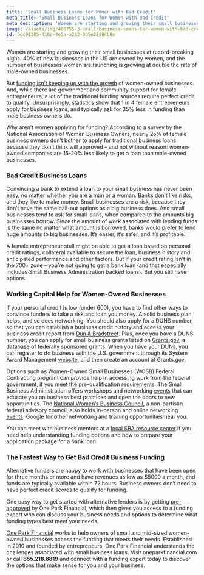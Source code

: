 ```yaml
---
title: 'Small Business Loans for Women with Bad Credit'
meta_title: 'Small Business Loans for Women with Bad Credit'
meta_description: 'Women are starting and growing their small businesses at record-breaking highs. 40% of new businesses in the US are owned by women, and the number of businesses women are launching is growing at double the rate of male-owned businesses.'
image: /assets/img/406755-3-small-business-loans-for-women-with-bad-credit-(1).jpg
id: bec91385-416a-4e5a-a232-0b5e22884b8e
---
```

Women are starting and growing their small businesses at record-breaking highs. 40% of new businesses in the US are owned by women, and the number of businesses women are launching is growing at double the rate of male-owned businesses. 

But [funding isn’t keeping up with the growth](https://www.oneparkfinancial.com/blog/how-to-get-a-business-loan-with-bad-credit) of women-owned businesses. And, while there are government and community support for female entrepreneurs, a lot of the traditional funding sources require perfect credit to qualify. Unsurprisingly, statistics show that 1 in 4 female entrepreneurs apply for business loans, and typically ask for 35% less in funding than male business owners do. 

Why aren’t women applying for funding? According to a survey by the National Association of Women Business Owners, nearly 25% of female business owners don’t bother to apply for traditional business loans because they don’t think will approved – and not without reason: women-owned companies are 15-20% less likely to get a loan than male-owned businesses. 

### Bad Credit Business Loans 

Convincing a bank to extend a loan to your small business has never been easy, no matter whether you are a man or a woman. Banks don’t like risks, and they like to make money. Small businesses are a risk, because they don’t have the same bail-out options as a big business does. And small businesses tend to ask for small loans, when compared to the amounts big businesses borrow. Since the amount of work associated with lending funds is the same no matter what amount is borrowed, banks would prefer to lend huge amounts to big businesses. It’s easier, it’s safer, and it’s profitable.

A female entrepreneur stull might be able to get a loan based on personal credit ratings, collateral available to secure the loan, business history and anticipated performance and other factors. But if your credit rating isn’t in the 700+ zone – you’re not going to get a bank loan (and that especially includes Small Business Administration backed loans). But you still have options.

### Working Capital Help for Women-Owned Businesses

If your personal credit is low (under 600), you have to find other ways to convince funders to take a risk and loan you money. A solid business plan helps, and so does networking. You should also apply for a DUNS number, so that you can establish a business credit history and access your business credit report from [Dun & Bradstreet](https://iupdate.dnb.com/iUpdate/viewiUpdateHome.htm;jsessionid=A9C87768E3F759B25ADE4330A2D1BE0F.app2). Plus, once you have a DUNS number, you can apply for small business grants listed on [Grants.gov](https://www.grants.gov/web/grants/search-grants.html), a database of federally sponsored grants. When you have your DUNs, you can register to do business with the U.S. government through its System Award Management [website]( https://www.sam.gov/SAM/), and then create an account at Grants.gov.

Options such as Women-Owned Small Businesses (WOSB) Federal Contracting program can provide help in accessing work from the federal government, if you meet the pre-qualification [requirements](https://www.sba.gov/federal-contracting/contracting-assistance-programs/women-owned-small-business-federal-contracting-program). The Small Business Administration offers workshops and networking [events](https://www.sba.gov/events/find/?dateRange=all&distance=200&pageNumber=1) that can educate you on business best practices and open the doors to new opportunities. The [National Women’s Business Council](https://www.nwbc.gov/),  a non-partisan federal advisory council, also holds in-person and online networking [events](https://www.nwbc.gov/category/events/). Google for other networking and training opportunities near you. 

You can meet with business mentors at a [local SBA resource center](https://www.sba.gov/local-assistance/find/) if you need help understanding funding options and how to prepare your application package for a bank loan.

### The Fastest Way to Get Bad Credit Business Funding 

Alternative funders are happy to work with businesses that have been open for three months or more and have revenues as low as $5000 a month, and funds are typically available within 72 hours. Business owners don’t need to have perfect credit scores to qualify for funding.

One easy way to get started with alternative lenders is by getting [pre-approved](https://www.oneparkfinancial.com/pre-qualification) by One Park Financial, which then gives you access to a funding expert who can discuss your business needs and options to determine what funding types best meet your needs.

[One Park Financial](https://www.oneparkfinancial.com/) works to help owners of small and mid-sized women-owned businesses access the funding that meets their needs. Established in 2010 and founded by entrepreneurs, One Park Financial understands the challenges associated with small business loans. Visit oneparkfinancial.com or call **855.218.8819** and connect with a funding expert today to discover the options that make sense for you and your business.